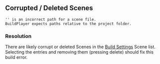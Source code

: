 ## Corrupted / Deleted Scenes
```
'' is an incorrect path for a scene file.
BuildPlayer expects paths relative to the project folder.
```

### Resolution
There are likely corrupt or deleted Scenes in the [Build Settings](https://docs.unity3d.com/Manual/BuildSettings.html) Scene list.  
Selecting the entries and removing them (pressing delete) should fix this build error.